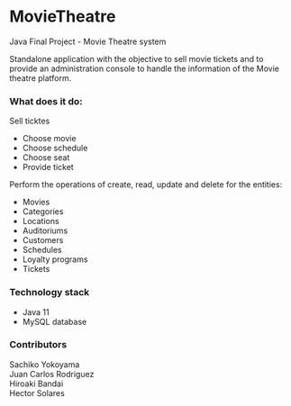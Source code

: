 # MovieTheatre
Java Final Project - Movie Theatre system

Standalone application with the objective to sell movie tickets and to provide an administration console to handle the information of the Movie theatre platform.

### What does it do:

Sell ticktes
   * Choose movie
   * Choose schedule
   * Choose seat
   * Provide ticket
   
  Perform the operations of create, read, update and delete for the entities:
  
  * Movies
  * Categories
  * Locations
  * Auditoriums
  * Customers
  * Schedules
  * Loyalty programs
  * Tickets
  
### Technology stack
  * Java 11
  * MySQL database
    
### Contributors
Sachiko Yokoyama  
Juan Carlos Rodriguez  
Hiroaki Bandai  
Hector Solares

